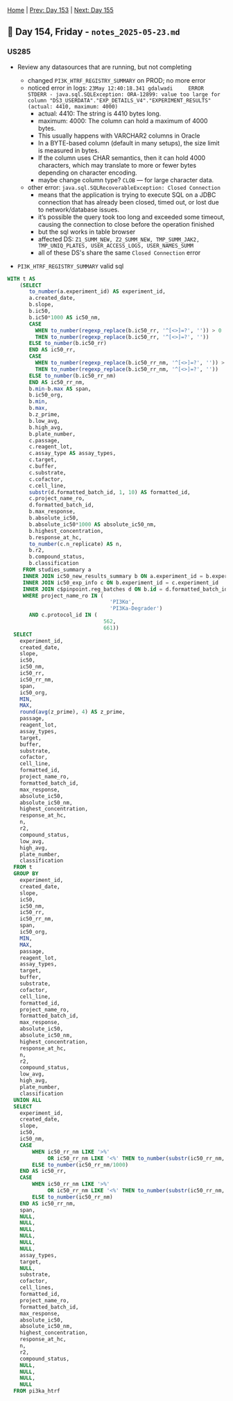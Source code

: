 [Home](../../main.md) | [Prev: Day 153](notes_2025-05-22.md) | [Next: Day 155](./notes_2025-05-27.md)

## 📝 Day 154, Friday - `notes_2025-05-23.md`


### US285
- Review any datasources that are running, but not completing
    * changed `PI3K_HTRF_REGISTRY_SUMMARY` on PROD; no more error
    * noticed error in logs: `23May 12:40:18.341 gdalwadi     ERROR               STDERR - java.sql.SQLException: ORA-12899: value too large for column "DS3_USERDATA"."EXP_DETAILS_V4"."EXPERIMENT_RESULTS" (actual: 4410, maximum: 4000)`
        * actual: 4410: The string is 4410 bytes long.
        * maximum: 4000: The column can hold a maximum of 4000 bytes.
        * This usually happens with VARCHAR2 columns in Oracle
        * In a BYTE-based column (default in many setups), the size limit is measured in bytes.
        * If the column uses CHAR semantics, then it can hold 4000 characters, which may translate to more or fewer bytes depending on character encoding.
        * maybe change column type? `CLOB` — for large character data.
    * other error: `java.sql.SQLRecoverableException: Closed Connection`
        * means that the application is trying to execute SQL on a JDBC connection that has already been closed, timed out, or lost due to network/database issues.
        * it’s possible the query took too long and exceeded some timeout, causing the connection to close before the operation finished
        * but the sql works in table browser
        * affected DS: `Z1_SUMM_NEW, Z2_SUMM_NEW, TMP_SUMM_JAK2, TMP_UNIQ_PLATES, USER_ACCESS_LOGS, USER_NAMES_SUMM`
        * all of these DS's share the same `Closed Connection` error

- `PI3K_HTRF_REGISTRY_SUMMARY` valid sql

```sql
WITH t AS
    (SELECT
       to_number(a.experiment_id) AS experiment_id,
       a.created_date,
       b.slope,
       b.ic50,
       b.ic50*1000 AS ic50_nm,
       CASE 
         WHEN to_number(regexp_replace(b.ic50_rr, '^[<>]=?', '')) > 0 
         THEN to_number(regexp_replace(b.ic50_rr, '^[<>]=?', ''))
       ELSE to_number(b.ic50_rr) 
       END AS ic50_rr,
       CASE 
         WHEN to_number(regexp_replace(b.ic50_rr_nm, '^[<>]=?', '')) > 0 
         THEN to_number(regexp_replace(b.ic50_rr_nm, '^[<>]=?', ''))
       ELSE to_number(b.ic50_rr_nm) 
       END AS ic50_rr_nm,
       b.min-b.max AS span,
       b.ic50_org,
       b.min,
       b.max,
       b.z_prime,
       b.low_avg,
       b.high_avg,
       b.plate_number,
       c.passage,
       c.reagent_lot,
       c.assay_type AS assay_types,
       c.target,
       c.buffer,
       c.substrate,
       c.cofactor,
       c.cell_line,
       substr(d.formatted_batch_id, 1, 10) AS formatted_id,
       c.project_name_ro,
       d.formatted_batch_id,
       b.max_response,
       b.absolute_ic50,
       b.absolute_ic50*1000 AS absolute_ic50_nm,
       b.highest_concentration,
       b.response_at_hc,
       to_number(c.n_replicate) AS n,
       b.r2,
       b.compound_status,
       b.classification
     FROM studies_summary a
     INNER JOIN ic50_new_results_summary b ON a.experiment_id = b.experiment_id
     INNER JOIN ic50_exp_info c ON b.experiment_id = c.experiment_id
     INNER JOIN c$pinpoint.reg_batches d ON b.id = d.formatted_batch_id
     WHERE project_name_ro IN (
                                 'PI3Kα',
                                 'PI3Ka-Degrader')
       AND c.protocol_id IN (
                               562,
                               661))
  SELECT
    experiment_id,
    created_date,
    slope,
    ic50,
    ic50_nm,
    ic50_rr,
    ic50_rr_nm,
    span,
    ic50_org,
    MIN,
    MAX,
    round(avg(z_prime), 4) AS z_prime,
    passage,
    reagent_lot,
    assay_types,
    target,
    buffer,
    substrate,
    cofactor,
    cell_line,
    formatted_id,
    project_name_ro,
    formatted_batch_id,
    max_response,
    absolute_ic50,
    absolute_ic50_nm,
    highest_concentration,
    response_at_hc,
    n,
    r2,
    compound_status,
    low_avg,
    high_avg,
    plate_number,
    classification
  FROM t
  GROUP BY
    experiment_id,
    created_date,
    slope,
    ic50,
    ic50_nm,
    ic50_rr,
    ic50_rr_nm,
    span,
    ic50_org,
    MIN,
    MAX,
    passage,
    reagent_lot,
    assay_types,
    target,
    buffer,
    substrate,
    cofactor,
    cell_line,
    formatted_id,
    project_name_ro,
    formatted_batch_id,
    max_response,
    absolute_ic50,
    absolute_ic50_nm,
    highest_concentration,
    response_at_hc,
    n,
    r2,
    compound_status,
    low_avg,
    high_avg,
    plate_number,
    classification
  UNION ALL
  SELECT
    experiment_id,
    created_date,
    slope,
    ic50,
    ic50_nm,
    CASE
        WHEN ic50_rr_nm LIKE '>%'
             OR ic50_rr_nm LIKE '<%' THEN to_number(substr(ic50_rr_nm, 2, 10)/1000)
        ELSE to_number(ic50_rr_nm/1000)
    END AS ic50_rr,
    CASE
        WHEN ic50_rr_nm LIKE '>%'
             OR ic50_rr_nm LIKE '<%' THEN to_number(substr(ic50_rr_nm, 2, 10))
        ELSE to_number(ic50_rr_nm)
    END AS ic50_rr_nm,
    span,
    NULL,
    NULL,
    NULL,
    NULL,
    NULL,
    NULL,
    assay_types,
    target,
    NULL,
    substrate,
    cofactor,
    cell_lines,
    formatted_id,
    project_name_ro,
    formatted_batch_id,
    max_response,
    absolute_ic50,
    absolute_ic50_nm,
    highest_concentration,
    response_at_hc,
    n,
    r2,
    compound_status,
    NULL,
    NULL,
    NULL,
    NULL
  FROM pi3ka_htrf
```
